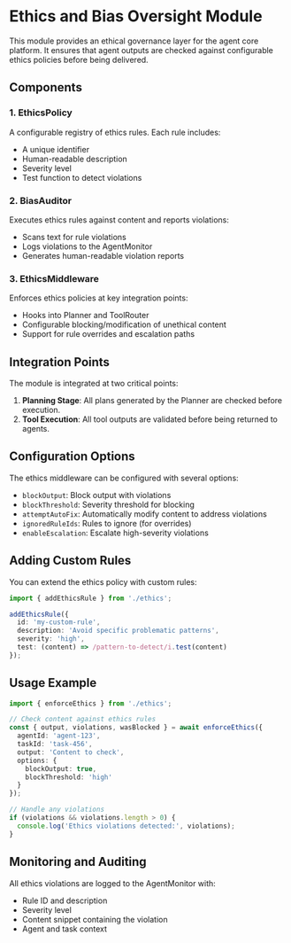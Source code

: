 # Ethics and Bias Oversight Module

This module provides an ethical governance layer for the agent core platform. It ensures that agent outputs are checked against configurable ethics policies before being delivered.

## Components

### 1. EthicsPolicy

A configurable registry of ethics rules. Each rule includes:
- A unique identifier
- Human-readable description
- Severity level
- Test function to detect violations

### 2. BiasAuditor

Executes ethics rules against content and reports violations:
- Scans text for rule violations
- Logs violations to the AgentMonitor
- Generates human-readable violation reports

### 3. EthicsMiddleware

Enforces ethics policies at key integration points:
- Hooks into Planner and ToolRouter
- Configurable blocking/modification of unethical content
- Support for rule overrides and escalation paths

## Integration Points

The module is integrated at two critical points:

1. **Planning Stage**: All plans generated by the Planner are checked before execution.
2. **Tool Execution**: All tool outputs are validated before being returned to agents.

## Configuration Options

The ethics middleware can be configured with several options:

- `blockOutput`: Block output with violations
- `blockThreshold`: Severity threshold for blocking
- `attemptAutoFix`: Automatically modify content to address violations
- `ignoredRuleIds`: Rules to ignore (for overrides)
- `enableEscalation`: Escalate high-severity violations

## Adding Custom Rules

You can extend the ethics policy with custom rules:

```typescript
import { addEthicsRule } from './ethics';

addEthicsRule({
  id: 'my-custom-rule',
  description: 'Avoid specific problematic patterns',
  severity: 'high',
  test: (content) => /pattern-to-detect/i.test(content)
});
```

## Usage Example

```typescript
import { enforceEthics } from './ethics';

// Check content against ethics rules
const { output, violations, wasBlocked } = await enforceEthics({
  agentId: 'agent-123',
  taskId: 'task-456',
  output: 'Content to check',
  options: {
    blockOutput: true,
    blockThreshold: 'high'
  }
});

// Handle any violations
if (violations && violations.length > 0) {
  console.log('Ethics violations detected:', violations);
}
```

## Monitoring and Auditing

All ethics violations are logged to the AgentMonitor with:
- Rule ID and description
- Severity level
- Content snippet containing the violation
- Agent and task context 